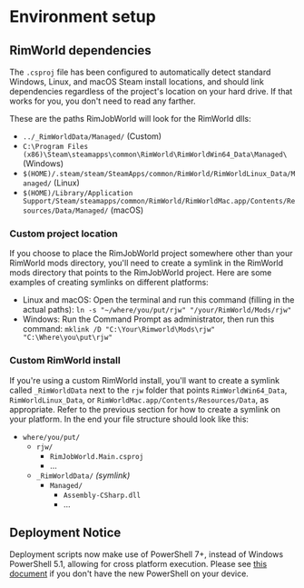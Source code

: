 
# Environment setup

## RimWorld dependencies
The `.csproj` file has been configured to automatically detect standard Windows, Linux, and macOS Steam install 
locations, and should link dependencies regardless of the project's location on your hard drive. If that works for you, 
you don't need to read any farther.

These are the paths RimJobWorld will look for the RimWorld dlls:
- `../_RimWorldData/Managed/` (Custom)
- `C:\Program Files (x86)\Steam\steamapps\common\RimWorld\RimWorldWin64_Data\Managed\` (Windows)
- `$(HOME)/.steam/steam/SteamApps/common/RimWorld/RimWorldLinux_Data/Managed/` (Linux)
- `$(HOME)/Library/Application Support/Steam/steamapps/common/RimWorld/RimWorldMac.app/Contents/Resources/Data/Managed/`
  (macOS)

### Custom project location
If you choose to place the RimJobWorld project somewhere other than your RimWorld mods directory, you'll need to create 
a symlink in the RimWorld mods directory that points to the RimJobWorld project. Here are some examples of creating 
symlinks on different platforms:
- Linux and macOS: Open the terminal and run this command (filling in the actual paths): `ln -s "~/where/you/put/rjw" "/your/RimWorld/Mods/rjw"`
- Windows: Run the Command Prompt as administrator, then run this command: `mklink /D "C:\Your\Rimworld\Mods\rjw" "C:\Where\you\put\rjw"`

### Custom RimWorld install
If you're using a custom RimWorld install, you'll want to create a symlink called `_RimWorldData` next to the `rjw` 
folder that points `RimWorldWin64_Data`, `RimWorldLinux_Data`, or `RimWorldMac.app/Contents/Resources/Data`, as 
appropriate. Refer to the previous section for how to create a symlink on your platform. In the end your file structure
should look like this:

- `where/you/put/`
  - `rjw/`
    - `RimJobWorld.Main.csproj`
    - ...
  - `_RimWorldData/` *(symlink)*
    - `Managed/`
      - `Assembly-CSharp.dll`
      - ...

## Deployment Notice
Deployment scripts now make use of PowerShell 7+, instead of Windows PowerShell 5.1, allowing for cross platform execution.
Please see [this document](https://docs.microsoft.com/en-us/powershell/scripting/install/installing-powershell-on-windows?view=powershell-7.2) if you don't have the new PowerShell on your device.


